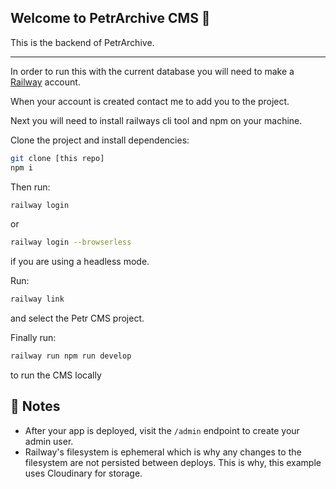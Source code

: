 ## Welcome to PetrArchive CMS 👋

This is the backend of PetrArchive.

---

In order to run this with the current database you will need to make a [Railway](https://railway.app) account.

When your account is created contact me to add you to the project.

Next you will need to install railways cli tool and npm on your machine.

Clone the project and install dependencies:
```bash
git clone [this repo]
npm i
```

Then run:

```bash
railway login
```
or
```bash
railway login --browserless
```
if you are using a headless mode.

Run:
```bash
railway link
```
and select the Petr CMS project.

Finally run:
```bash
railway run npm run develop
```
to run the CMS locally

## 📝 Notes

- After your app is deployed, visit the `/admin` endpoint to create your admin user.
- Railway's filesystem is ephemeral which is why any changes to the filesystem are not persisted between deploys. This is why, this example uses Cloudinary for storage.
